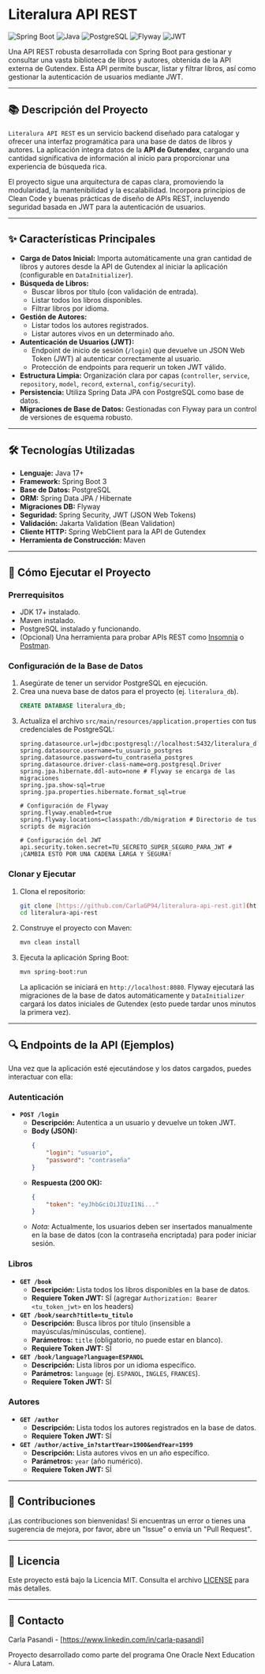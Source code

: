 # Literalura API REST

![Spring Boot](https://img.shields.io/badge/Spring%20Boot-6DB33F?style=for-the-badge&logo=spring-boot&logoColor=white)
![Java](https://img.shields.io/badge/Java-007396?style=for-the-badge&logo=java&logoColor=white)
![PostgreSQL](https://img.shields.io/badge/PostgreSQL-316192?style=for-the-badge&logo=postgresql&logoColor=white)
![Flyway](https://img.shields.io/badge/Flyway-CC3333?style=for-the-badge&logo=flyway&logoColor=white)
![JWT](https://img.shields.io/badge/JWT-000000?style=for-the-badge&logo=json-web-tokens&logoColor=white)

Una API REST robusta desarrollada con Spring Boot para gestionar y consultar una vasta biblioteca de libros y autores, obtenida de la API externa de Gutendex. Esta API permite buscar, listar y filtrar libros, así como gestionar la autenticación de usuarios mediante JWT.

---

## 📚 Descripción del Proyecto

`Literalura API REST` es un servicio backend diseñado para catalogar y ofrecer una interfaz programática para una base de datos de libros y autores. La aplicación integra datos de la **API de Gutendex**, cargando una cantidad significativa de información al inicio para proporcionar una experiencia de búsqueda rica.

El proyecto sigue una arquitectura de capas clara, promoviendo la modularidad, la mantenibilidad y la escalabilidad. Incorpora principios de Clean Code y buenas prácticas de diseño de APIs REST, incluyendo seguridad basada en JWT para la autenticación de usuarios.

---

## ✨ Características Principales

* **Carga de Datos Inicial:** Importa automáticamente una gran cantidad de libros y autores desde la API de Gutendex al iniciar la aplicación (configurable en `DataInitializer`).
* **Búsqueda de Libros:**
    * Buscar libros por título (con validación de entrada).
    * Listar todos los libros disponibles.
    * Filtrar libros por idioma.
* **Gestión de Autores:**
    * Listar todos los autores registrados.
    * Listar autores vivos en un determinado año.
* **Autenticación de Usuarios (JWT):**
    * Endpoint de inicio de sesión (`/login`) que devuelve un JSON Web Token (JWT) al autenticar correctamente al usuario.
    * Protección de endpoints para requerir un token JWT válido.
* **Estructura Limpia:** Organización clara por capas (`controller`, `service`, `repository`, `model`, `record`, `external`, `config/security`).
* **Persistencia:** Utiliza Spring Data JPA con PostgreSQL como base de datos.
* **Migraciones de Base de Datos:** Gestionadas con Flyway para un control de versiones de esquema robusto.

---

## 🛠️ Tecnologías Utilizadas

* **Lenguaje:** Java 17+
* **Framework:** Spring Boot 3
* **Base de Datos:** PostgreSQL
* **ORM:** Spring Data JPA / Hibernate
* **Migraciones DB:** Flyway
* **Seguridad:** Spring Security, JWT (JSON Web Tokens)
* **Validación:** Jakarta Validation (Bean Validation)
* **Cliente HTTP:** Spring WebClient para la API de Gutendex
* **Herramienta de Construcción:** Maven

---

## 🚀 Cómo Ejecutar el Proyecto

### Prerrequisitos

* JDK 17+ instalado.
* Maven instalado.
* PostgreSQL instalado y funcionando.
* (Opcional) Una herramienta para probar APIs REST como [Insomnia](https://insomnia.rest/download) o [Postman](https://www.postman.com/downloads/).

### Configuración de la Base de Datos

1.  Asegúrate de tener un servidor PostgreSQL en ejecución.
2.  Crea una nueva base de datos para el proyecto (ej. `literalura_db`).
    ```sql
    CREATE DATABASE literalura_db;
    ```
3.  Actualiza el archivo `src/main/resources/application.properties` con tus credenciales de PostgreSQL:
    ```properties
    spring.datasource.url=jdbc:postgresql://localhost:5432/literalura_db
    spring.datasource.username=tu_usuario_postgres
    spring.datasource.password=tu_contraseña_postgres
    spring.datasource.driver-class-name=org.postgresql.Driver
    spring.jpa.hibernate.ddl-auto=none # Flyway se encarga de las migraciones
    spring.jpa.show-sql=true
    spring.jpa.properties.hibernate.format_sql=true

    # Configuración de Flyway
    spring.flyway.enabled=true
    spring.flyway.locations=classpath:/db/migration # Directorio de tus scripts de migración

    # Configuración del JWT
    api.security.token.secret=TU_SECRETO_SUPER_SEGURO_PARA_JWT # ¡CAMBIA ESTO POR UNA CADENA LARGA Y SEGURA!
    ```

### Clonar y Ejecutar

1.  Clona el repositorio:
    ```bash
    git clone [https://github.com/CarlaGP94/literalura-api-rest.git](https://github.com/CarlaGP94/literalura-api-rest.git)
    cd literalura-api-rest
    ```
2.  Construye el proyecto con Maven:
    ```bash
    mvn clean install
    ```
3.  Ejecuta la aplicación Spring Boot:
    ```bash
    mvn spring-boot:run
    ```
    La aplicación se iniciará en `http://localhost:8080`. Flyway ejecutará las migraciones de la base de datos automáticamente y `DataInitializer` cargará los datos iniciales de Gutendex (esto puede tardar unos minutos la primera vez).

---

## 🔍 Endpoints de la API (Ejemplos)

Una vez que la aplicación esté ejecutándose y los datos cargados, puedes interactuar con ella:

### Autenticación

* **`POST /login`**
    * **Descripción:** Autentica a un usuario y devuelve un token JWT.
    * **Body (JSON):**
        ```json
        {
            "login": "usuario",
            "password": "contraseña"
        }
        ```
    * **Respuesta (200 OK):**
        ```json
        {
            "token": "eyJhbGciOiJIUzI1Ni..."
        }
        ```
    * *Nota:* Actualmente, los usuarios deben ser insertados manualmente en la base de datos (con la contraseña encriptada) para poder iniciar sesión.

### Libros

* **`GET /book`**
    * **Descripción:** Lista todos los libros disponibles en la base de datos.
    * **Requiere Token JWT:** SÍ (agregar `Authorization: Bearer <tu_token_jwt>` en los headers)
* **`GET /book/search?title=tu_titulo`**
    * **Descripción:** Busca libros por título (insensible a mayúsculas/minúsculas, contiene).
    * **Parámetros:** `title` (obligatorio, no puede estar en blanco).
    * **Requiere Token JWT:** SÍ
* **`GET /book/language?language=ESPANOL`**
    * **Descripción:** Lista libros por un idioma específico.
    * **Parámetros:** `language` (ej. `ESPANOL`, `INGLES`, `FRANCES`).
    * **Requiere Token JWT:** SÍ

### Autores

* **`GET /author`**
    * **Descripción:** Lista todos los autores registrados en la base de datos.
    * **Requiere Token JWT:** SÍ
* **`GET /author/active_in?startYear=1900&endYear=1999`**
    * **Descripción:** Lista autores vivos en un año específico.
    * **Parámetros:** `year` (año numérico).
    * **Requiere Token JWT:** SÍ

---

## 🤝 Contribuciones

¡Las contribuciones son bienvenidas! Si encuentras un error o tienes una sugerencia de mejora, por favor, abre un "Issue" o envía un "Pull Request".

---

## 📄 Licencia

Este proyecto está bajo la Licencia MIT. Consulta el archivo [LICENSE](LICENSE) para más detalles.

---

## 📧 Contacto

Carla Pasandi - [https://www.linkedin.com/in/carla-pasandi]

Proyecto desarrollado como parte del programa One Oracle Next Education - Alura Latam.
